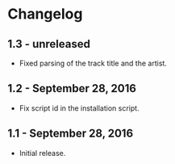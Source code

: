 Changelog
=========

1.3 - unreleased
----------------

  * Fixed parsing of the track title and the artist.


1.2 - September 28, 2016
----------------

  * Fix script id in the installation script.

1.1 - September 28, 2016
-----------------------

  * Initial release.
